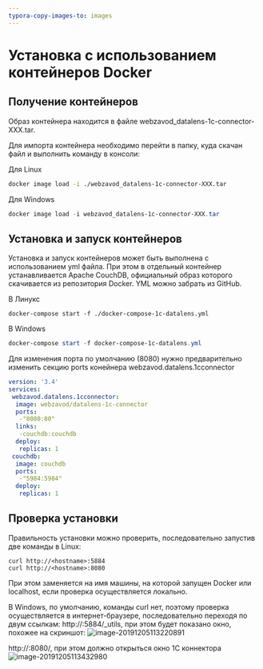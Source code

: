 ```yaml
---
typora-copy-images-to: images
---
```


# Установка с использованием контейнеров Docker

## Получение контейнеров

Образ контейнера находится в файле  webzavod_datalens-1c-connector-XXX.tar. 

Для импорта контейнера необходимо перейти в папку, куда скачан файл и выполнить команду в консоли:

Для Linux 

```sh
docker image load -i ./webzavod_datalens-1c-connector-XXX.tar
```

Для Windows 

```powershell
docker image load -i webzavod_datalens-1c-connector-XXX.tar
```

## Установка и запуск контейнеров

Установка и запуск контейнеров может быть выполнена с использованием yml файла. При этом в отдельный контейнер устанавливается Apache CouchDB, официальный образ которого скачивается из репозитория Docker. YML  можно забрать из GitHub.

В Линукс

```shell
docker-compose start -f ./docker-compose-1c-datalens.yml
```

В Windows

```powershell
docker-compose start -f docker-compose-1c-datalens.yml
```

Для изменения порта по умолчанию (8080) нужно предварительно изменить секцию ports конейнера webzavod.datalens.1cconnector

```yaml
version: '3.4'
services:
 webzavod.datalens.1cconnector:
  image: webzavod/datalens-1c-connector
  ports:
   -"8080:80"
  links:
   -couchdb:couchdb
  deploy:
   replicas: 1 
 couchdb:
  image: couchdb
  ports:
   -"5984:5984"
  deploy:
   replicas: 1
```

## Проверка установки

Правильность установки можно проверить, последовательно запустив две команды в Linux:

```shell
curl http://<hostname>:5884
curl http://<hostname>:8080
```

При этом <hostname> заменяется на имя машины, на которой запущен Docker или localhost, если проверка осуществляется локально.

В Windows, по умолчанию, команды curl нет, поэтому проверка осуществляется в интернет-браузере, последовательно переходя по двум ссылкам:
http://<hostname>:5884/_utils, при этом будет показано окно, похожее на скриншот:
![image-20191205113220891](D:\work\DataLens\Docs\1CDataLens\Docs\images\image-20191205113220891.png)

http://<hostname>:8080/, при этом должно открыться окно 1С коннектора
![image-20191205113432980](D:\work\DataLens\Docs\1CDataLens\Docs\images\image-20191205113432980.png)

